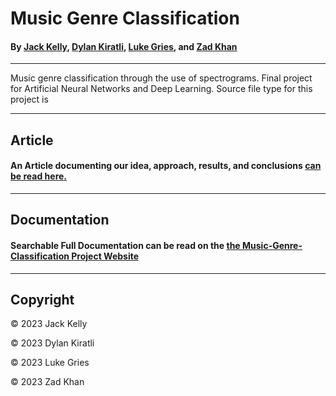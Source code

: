 # Music Genre Classification

#### By [Jack Kelly](https://github.com/jkelly423), [Dylan Kiratli](https://github.com/dylank12), [Luke Gries](https://github.com/ljgries), and [Zad Khan](https://github.com/zadkhan)

----

Music genre classification through the use of spectrograms. 
Final project for Artificial Neural Networks and Deep Learning.
Source file type for this project is 

---
## Article

#### An Article documenting our idea, approach, results, and conclusions [can be read here.](https://medium.com/@zakh_54989/music-genre-classification-fd5b203527fa)


---
## Documentation

#### Searchable Full Documentation can be read on the [the Music-Genre-Classification Project Website](https://jkelly423.github.io/music-genre-classification/)


---
## Copyright
&copy; 2023 Jack Kelly

&copy; 2023 Dylan Kiratli

&copy; 2023 Luke Gries

&copy; 2023 Zad Khan
